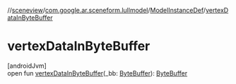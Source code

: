 //[sceneview](../../../index.md)/[com.google.ar.sceneform.lullmodel](../index.md)/[ModelInstanceDef](index.md)/[vertexDataInByteBuffer](vertex-data-in-byte-buffer.md)

# vertexDataInByteBuffer

[androidJvm]\
open fun [vertexDataInByteBuffer](vertex-data-in-byte-buffer.md)(_bb: [ByteBuffer](https://developer.android.com/reference/kotlin/java/nio/ByteBuffer.html)): [ByteBuffer](https://developer.android.com/reference/kotlin/java/nio/ByteBuffer.html)
